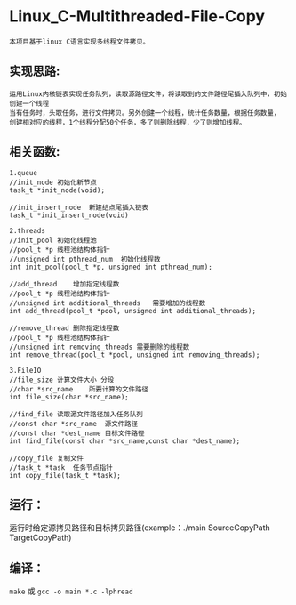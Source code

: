 # Linux_C-Multithreaded-File-Copy
	本项目基于linux C语言实现多线程文件拷贝。
	
## 实现思路:
	运用Linux内核链表实现任务队列，读取源路径文件，将读取到的文件路径尾插入队列中，初始创建一个线程
	当有任务时，头取任务，进行文件拷贝。另外创建一个线程，统计任务数量，根据任务数量，
	创建相对应的线程，1个线程分配50个任务，多了则删除线程，少了则增加线程。
	
## 相关函数:
```
1.queue
//init_node	初始化新节点
task_t *init_node(void);
	
//init_insert_node	新建结点尾插入链表
task_t *init_insert_node(void)
	
2.threads
//init_pool	初始化线程池
//pool_t *p	线程池结构体指针
//unsigned int pthread_num	初始化线程数
int init_pool(pool_t *p, unsigned int pthread_num);
	
//add_thread	增加指定线程数
//pool_t *p	线程池结构体指针
//unsigned int additional_threads	需要增加的线程数
int add_thread(pool_t *pool, unsigned int additional_threads);
	
//remove_thread	删除指定线程数
//pool_t *p	线程池结构体指针
//unsigned int removing_threads	需要删除的线程数
int remove_thread(pool_t *pool, unsigned int removing_threads);
	
3.FileIO
//file_size 计算文件大小 分段 
//char *src_name	所要计算的文件路径
int file_size(char *src_name);
	
//find_file 读取源文件路径加入任务队列
//const char *src_name	源文件路径
//const char *dest_name	目标文件路径
int find_file(const char *src_name,const char *dest_name);
	
//copy_file	复制文件
//task_t *task	任务节点指针
int copy_file(task_t *task);
```

## 运行：
运行时给定源拷贝路径和目标拷贝路径(example：./main SourceCopyPath TargetCopyPath)
	
## 编译：
`make`	或 `gcc -o main *.c -lphread`
